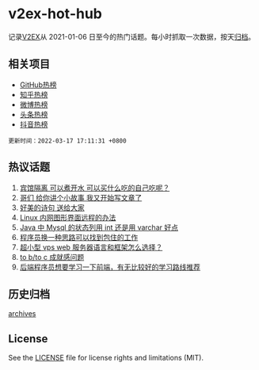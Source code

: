 # v2ex-hot-hub

 记录[V2EX](https://www.v2ex.com/)从 2021-01-06 日至今的热门话题。每小时抓取一次数据，按天[归档](archives)。
 
 ## 相关项目

- [GitHub热榜](https://github.com/lonnyzhang423/github-hot-hub)
- [知乎热榜](https://github.com/lonnyzhang423/zhihu-hot-hub)
- [微博热榜](https://github.com/lonnyzhang423/weibo-hot-hub)
- [头条热榜](https://github.com/lonnyzhang423/toutiao-hot-hub)
- [抖音热榜](https://github.com/lonnyzhang423/douyin-hot-hub)


 `更新时间：2022-03-17 17:11:31 +0800`

## 热议话题

1. [宾馆隔离 可以煮开水 可以买什么吃的自己吃呢？](https://www.v2ex.com/t/840863)
1. [哥们 给你讲个小故事 我又开始写文章了](https://www.v2ex.com/t/840926)
1. [好美的诗句 送给大家](https://www.v2ex.com/t/840950)
1. [Linux 内网图形界面远程的办法](https://www.v2ex.com/t/840837)
1. [Java 中 Mysql 的状态列用 int 还是用 varchar 好点](https://www.v2ex.com/t/840907)
1. [程序员换一种思路可以找到包住的工作](https://www.v2ex.com/t/840960)
1. [超小型 vps web 服务器语言和框架怎么选择？](https://www.v2ex.com/t/840834)
1. [to b/to c 成就感问题](https://www.v2ex.com/t/840921)
1. [后端程序员想要学习一下前端，有无比较好的学习路线推荐](https://www.v2ex.com/t/840973)

## 历史归档

[archives](archives)

## License

See the [LICENSE](LICENSE) file for license rights and limitations (MIT).
